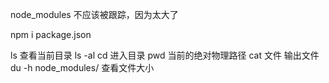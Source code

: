 node_modules 不应该被跟踪，因为太大了

npm i package.json



ls 查看当前目录
ls  -al
cd  进入目录
pwd 当前的绝对物理路径
cat 文件  输出文件 
du -h node_modules/   查看文件大小
